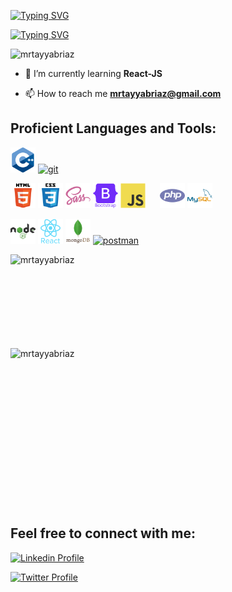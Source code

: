 <!-- <h1 align="center"><img src="https://raw.githubusercontent.com/mrtayyabriaz/mrtayyabriaz/main/wave.gif" width="30px">, I'm Tayyab Riaz</h1>-->
[![Typing SVG](https://readme-typing-svg.demolab.com?font=Fira+Code&weight=700&size=25&duration=200&pause=0&center=true&vCenter=true&repeat=false&random=false&height=35&width=402&lines=I'm+Tayyab+Riaz)](https://git.io/typing-svg)
<!-- <h3 align="center">A passionate Full-Stack Website Developer</h3>-->
[![Typing SVG](https://readme-typing-svg.demolab.com?font=Fira+Code&size=15&duration=4500&pause=5000&vCenter=true&repeat=false&random=false&width=440&lines=A+passionate+Full-Stack+Website+Developer)](https://git.io/typing-svg)

<p align="left">
  <img src="https://komarev.com/ghpvc/?username=mrtayyabriaz&label=Profile%20views&color=0e75b6&style=flat"       
       alt="mrtayyabriaz" />
</p>

<!--twitter info-->
<!--<p align="left"> 
  <a href="https://github.com/ryo-ma/github-profile-trophy"><img src="https://github-profile-trophy.vercel.app/?username=mrtayyabriaz" alt="mrtayyabriaz" />    </a>
</p>-->

- 🌱 I’m currently learning **React-JS**

<!-- - 💬 Ask me about **anything** -->

- 📫 How to reach me **mrtayyabriaz@gmail.com**

## Proficient Languages and Tools:
<p align="left">
<a href="https://www.w3schools.com/cpp/" target="_blank" rel="noreferrer"> <img src="https://raw.githubusercontent.com/devicons/devicon/master/icons/cplusplus/cplusplus-original.svg" alt="cplusplus" width="40" height="40"/></a> <a href="https://git-scm.com/" target="_blank" rel="noreferrer"> <img src="https://www.vectorlogo.zone/logos/git-scm/git-scm-icon.svg" alt="git" width="40" height="40"/></a>
  
  <a href="https://www.w3.org/html/" target="_blank" rel="noreferrer"> <img src="https://raw.githubusercontent.com/devicons/devicon/master/icons/html5/html5-original-wordmark.svg" alt="html5" width="40" height="40"/></a> <a href="https://www.w3schools.com/css/" target="_blank" rel="noreferrer"> <img src="https://raw.githubusercontent.com/devicons/devicon/master/icons/css3/css3-original-wordmark.svg" alt="css3" width="40" height="40"/></a> <a href="https://sass-lang.com" target="_blank" rel="noreferrer"> <img src="https://raw.githubusercontent.com/devicons/devicon/master/icons/sass/sass-original.svg" alt="sass" width="40" height="40"/></a> <a href="https://getbootstrap.com" target="_blank" rel="noreferrer"> <img src="https://raw.githubusercontent.com/devicons/devicon/master/icons/bootstrap/bootstrap-plain-wordmark.svg" alt="bootstrap" width="40" height="40"/></a> <a href="https://developer.mozilla.org/en-US/docs/Web/JavaScript" target="_blank" rel="noreferrer"> <img src="https://raw.githubusercontent.com/devicons/devicon/master/icons/javascript/javascript-original.svg" alt="javascript" width="40" height="40"/></a> &nbsp;&nbsp;&nbsp;&nbsp; <a href="https://php.net/" target="_blank" rel="noreferrer"> <img src="https://raw.githubusercontent.com/devicons/devicon/master/icons/php/php-plain.svg" alt="git" width="40" height="40"/></a> <a href="https://www.mysql.com/" target="_blank" rel="noreferrer"> <img src="https://raw.githubusercontent.com/devicons/devicon/master/icons/mysql/mysql-original-wordmark.svg" alt="mysql" width="40" height="40"/></a>

<a href="https://nodejs.org" target="_blank" rel="noreferrer"> <img src="https://raw.githubusercontent.com/devicons/devicon/master/icons/nodejs/nodejs-original-wordmark.svg" alt="nodejs" width="40" height="40"/></a> <a href="https://reactjs.org/" target="_blank" rel="noreferrer"> <img src="https://raw.githubusercontent.com/devicons/devicon/master/icons/react/react-original-wordmark.svg" alt="react" width="40" height="40"/></a> <a href="https://www.mongodb.com/" target="_blank" rel="noreferrer"> <img src="https://raw.githubusercontent.com/devicons/devicon/master/icons/mongodb/mongodb-original-wordmark.svg" alt="mongodb" width="40" height="40"/></a> <a href="https://postman.com" target="_blank" rel="noreferrer"> <img src="https://www.vectorlogo.zone/logos/getpostman/getpostman-icon.svg" alt="postman" width="40" height="40"/></a>
</p>

<!-- most used languages 
==options== 
size_weight=0.5&count_weight=0.5&hide=scss&langs_count=8&hide_progress=true-->
<p>
<img align="left" src="https://github-readme-stats.vercel.app/api/top-langs?username=mrtayyabriaz&custom_title=Most%20Used%20Languages%20(Public_Repos)&card_width=493&show_icons=true&locale=en&layout=compact&theme=tokyonight" alt="mrtayyabriaz" /> 
  <br><br><br><br><br><br><br><br>
</p>


<!-- wakaTime (start) ==options== &layout=compact -->
<p>
  <a href='https://wakatime.com/@mrtayyabriaz' target='_blank'>
<img align="left" src="https://github-readme-stats.vercel.app/api/wakatime?username=@mrtayyabriaz&theme=tokyonight&layout=compact&disable_animations=true&custom_title=WakaTime%20Stats%20(Dec%202023%20-%20Now)" alt="mrtayyabriaz" /> 
</a>
  <br><br><br><br><br><br><br><br><br><br><br><br><br><br><br>
</p>
<!-- wakaTime (end) -->


## Feel free to connect with me:
<!-- <p align="left">
  <a href="https://twitter.com/mrtayyabriaz" target="blank"><img align="center" src="https://raw.githubusercontent.com/rahuldkjain/github-profile-readme-generator/master/src/images/icons/Social/twitter.svg" alt="mrtayyabriaz" height="30" width="40" /></a>
  <a href="https://linkedin.com/in/tayyab-riaz-a6553a209" target="blank"><img align="center" src="https://raw.githubusercontent.com/rahuldkjain/github-profile-readme-generator/master/src/images/icons/Social/linked-in-alt.svg" alt="tayyab-riaz-a6553a209" height="30" width="40" /></a>
<br><br><br>
</p> --> 
  
<!-- Followers -->
<!-- ## Follow Me: -->

[![Linkedin Profile](https://img.shields.io/badge/Linkedin-tayyabriaz-black?labelColor=0077b5&style=for-the-badge&logo=linkedin&color=eeeeee)](https://www.linkedin.com/in/tayyab-riaz-a6553a209/)

[![Twitter Profile](https://img.shields.io/badge/Twitter-tayyabriaz-black?labelColor=0077b5&style=for-the-badge&logo=x&color=eeeeee)](https://twitter.com/mrtayyabriaz)
<br><br>

<!--stats--  -options-   &hide=stars,commits,prs,issues,contribs  &show=reviews,discussions_started,discussions_answered,prs_merged,prs_merged_percentage-->
<!-- [![Tayyab's GitHub stats](https://github-readme-stats.vercel.app/api?username=mrtayyabriaz&show_icons=true&card_width=495&theme=tokyonight&show=prs_merged,prs_merged_percentage)](https://github.com/mrtayyabriaz) -->

<!--counts
 <p><img align="center" src="https://github-readme-streak-stats.herokuapp.com/?user=mrtayyabriaz&theme=tokyonight&disable_animations=true" alt="mrtayyabriaz" /></p><br>
-->
<!-- 
## Projects
Here is a list of noteworthy projects I have undertaken(Public): -->
<!-- Pins (start) -->
<!-- [![WhatsFake---June-2022](https://github-readme-stats.vercel.app/api/pin/?username=mrtayyabriaz&repo=WhatsFake---June-2022&show_owner=true&theme=github_dark)](https://github.com/mrtayyabriaz/WhatsFake---June-2022)
[![Tayyabriaz_React_Projects](https://github-readme-stats.vercel.app/api/pin/?username=mrtayyabriaz&repo=Tayyabriaz_React_Projects&show_owner=true&theme=github_dark )](https://github.com/mrtayyabriaz/Tayyabriaz_React_Projects)
[![Postcss-usecases](https://github-readme-stats.vercel.app/api/pin/?username=mrtayyabriaz&repo=Postcss-usecases&show_owner=true&theme=github_dark)](https://github.com/mrtayyabriaz/Postcss-usecases) -->
<!--pins (end) -->
